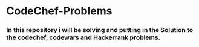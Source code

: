 # CodeChef-Problems
### In this repository i will be solving and putting in the Solution to the codechef, codewars and Hackerrank problems.
